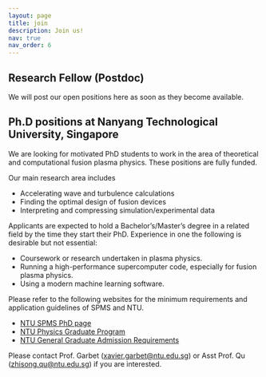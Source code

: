 ```yaml
---
layout: page
title: join
description: Join us!
nav: true
nav_order: 6
---
```


## Research Fellow (Postdoc)

We will post our open positions here as soon as they become available.

## Ph.D positions at Nanyang Technological University, Singapore

We are looking for motivated PhD students to work in the area of theoretical and computational fusion plasma physics. These positions are fully funded. 

Our main research area includes
- Accelerating wave and turbulence calculations
- Finding the optimal design of fusion devices
- Interpreting and compressing simulation/experimental data

Applicants are expected to hold a Bachelor’s/Master’s degree in a related field by the time they start their PhD. Experience in one the following is desirable but not essential:
- Coursework or research undertaken in plasma physics.
- Running a high-performance supercomputer code, especially for fusion plasma physics.
- Using a modern machine learning software.

Please refer to the following websites for the minimum requirements and application guidelines of SPMS and NTU.
- [NTU SPMS PhD page](https://www.ntu.edu.sg/spms/about-us/physics/grad/phd)
- [NTU Physics Graduate Program](https://www.ntu.edu.sg/education/graduate-programme/doctor-of-philosophy-(phd)-in-physics)
- [NTU General Graduate Admission Requirements](https://www.ntu.edu.sg/admissions/graduate/radmissionguide)

Please contact Prof. Garbet (xavier.garbet@ntu.edu.sg) or Asst Prof. Qu (zhisong.qu@ntu.edu.sg) if you are interested.



